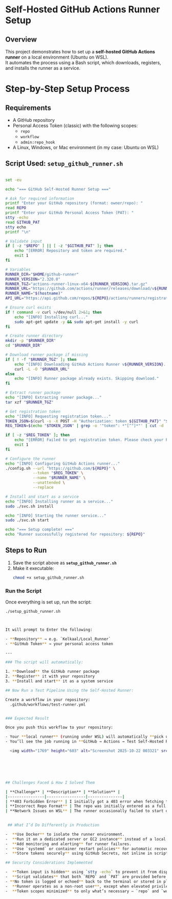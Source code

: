 #  Self-Hosted GitHub Actions Runner Setup

## Overview
This project demonstrates how to set up a **self-hosted GitHub Actions runner** on a local environment (Ubuntu on WSL).  
It automates the process using a Bash script, which downloads, registers, and installs the runner as a service.

# Step-by-Step Setup Process


## Requirements

- A GitHub repository  
- Personal Access Token (classic) with the following scopes:  
  - `repo`  
  - `workflow`  
  - `admin:repo_hook`  
- A Linux, Windows, or Mac environment (in my case: Ubuntu on WSL)



## Script Used: `setup_github_runner.sh`

```sh

set -eu

echo "=== GitHub Self-Hosted Runner Setup ==="

# Ask for required information
printf "Enter your GitHub repository (format: owner/repo): "
read REPO
printf "Enter your GitHub Personal Access Token (PAT): "
stty -echo
read GITHUB_PAT
stty echo
printf "\n"

# Validate input
if [ -z "$REPO" ] || [ -z "$GITHUB_PAT" ]; then
    echo "[ERROR] Repository and token are required."
    exit 1
fi

# Variables
RUNNER_DIR="$HOME/github-runner"
RUNNER_VERSION="2.320.0"
RUNNER_TGZ="actions-runner-linux-x64-${RUNNER_VERSION}.tar.gz"
RUNNER_URL="https://github.com/actions/runner/releases/download/v${RUNNER_VERSION}/${RUNNER_TGZ}"
RUNNER_NAME="$(hostname)"
API_URL="https://api.github.com/repos/${REPO}/actions/runners/registration-token"

# Ensure curl exists
if ! command -v curl >/dev/null 2>&1; then
    echo "[INFO] Installing curl..."
    sudo apt-get update -y && sudo apt-get install -y curl
fi

# Create runner directory
mkdir -p "$RUNNER_DIR"
cd "$RUNNER_DIR"

# Download runner package if missing
if [ ! -f "$RUNNER_TGZ" ]; then
    echo "[INFO] Downloading GitHub Actions Runner v${RUNNER_VERSION}..."
    curl -L -O "$RUNNER_URL"
else
    echo "[INFO] Runner package already exists. Skipping download."
fi

# Extract runner package
echo "[INFO] Extracting runner package..."
tar xzf "$RUNNER_TGZ"

# Get registration token
echo "[INFO] Requesting registration token..."
TOKEN_JSON=$(curl -s -X POST -H "Authorization: token ${GITHUB_PAT}" "$API_URL")
REG_TOKEN=$(echo "$TOKEN_JSON" | grep -o '"token": *"[^"]*"' | cut -d '"' -f4)

if [ -z "$REG_TOKEN" ]; then
    echo "[ERROR] Failed to get registration token. Please check your PAT scopes and repository name."
    exit 1
fi

# Configure the runner
echo "[INFO] Configuring GitHub Actions runner..."
./config.sh --url "https://github.com/${REPO}" \
            --token "$REG_TOKEN" \
            --name "$RUNNER_NAME" \
            --unattended \
            --replace

# Install and start as a service
echo "[INFO] Installing runner as a service..."
sudo ./svc.sh install

echo "[INFO] Starting the runner service..."
sudo ./svc.sh start

echo "=== Setup complete! ==="
echo "Runner successfully registered for repository: ${REPO}"
```


##  Steps to Run

1. Save the script above as **`setup_github_runner.sh`**
2. Make it executable:
   ```bash
   chmod +x setup_github_runner.sh

###  Run the Script

Once everything is set up, run the script:

```bash
./setup_github_runner.sh



It will prompt to Enter the following:

- **Repository** → e.g. `Kelkaal/Local_Runner`  
- **GitHub Token** → your personal access token  

---

### The script will automatically:

1. **Download** the GitHub runner package  
2. **Register** it with your repository  
3. **Install and start** it as a system service

## Now Run a Test Pipeline Using the Self-Hosted Runner:

Create a workflow in your repository:
  .github/workflows/test-runner.yml


### Expected Result

Once you push this workflow to your repository:

- Your **local runner** (running under WSL) will automatically **pick up the job**.  
- You’ll see the job running in **GitHub → Actions → Test Self-Hosted Runner**.

  <img width="1769" height="603" alt="Screenshot 2025-10-22 003321" src="https://github.com/user-attachments/assets/31f53114-62cf-4ce5-94b0-23f3bf3e9c32" />






## Challenges Faced & How I Solved Them

| **Challenge** | **Description** | **Solution** |
|----------------|-----------------|---------------|
| **403 Forbidden Error** | I initially got a 403 error when fetching the registration token using my script. | Realized my Personal Access Token lacked the right scopes. Recreated a classic token with **repo**, **workflow**, and **admin:repo_hook** permissions. |
| **Incorrect Repo Format** | The repo was initially entered as a full URL (`https://github.com/Kelkaal/local_L_runner.git`) instead of the required `owner/repo` format. | Fixed it by using only `Kelkaal/local_L_runner`. |
| **Network Issues on WSL** | The runner occasionally failed to start due to WSL network settings. | Restarted WSL and confirmed connectivity before starting the service. |

 
 ## What I’d Do Differently in Production

-  **Use Docker** to isolate the runner environment.  
-  **Run it on a dedicated server or EC2 instance** instead of a local WSL machine.  
-  **Add monitoring and alerting** for runner failures.  
-  **Use `systemd` or container restart policies** for automatic recovery.  
-  **Store tokens securely** using GitHub Secrets, not inline in scripts.

## Security Considerations Implemented

-  **Token input is hidden** using `stty -echo` to prevent it from displaying in the terminal.  
-  **Script validates** that both `REPO` and `PAT` are provided before continuing.  
- **No token is logged or echoed** back to the terminal or stored in plain text.  
-  **Runner operates as a non-root user**, except when elevated privileges are required for service setup.  
-  **Token scopes minimized** to only what’s necessary — `repo` and `workflow`.  







